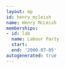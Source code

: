 ```yaml
---
layout: mp
id: henry_mcleish
name: Henry McLeish
memberships:
- id: lab
  name: Labour Party
  start: 
  end: '2000-07-05'
autogenerated: true
---
```

